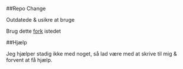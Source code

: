 ##Repo Change

Outdatede & usikre at bruge

Brug dette [fork](https://github.com/Sh4dow8080/DevoNetwork-Filer) istedet


##Hjælp

Jeg hjælper stadig ikke med noget, så lad være med at skrive til mig & forvent at få hjælp.
